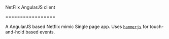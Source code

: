 NetFlix AngularJS client

=================

A AngularJS based Netflix mimic Single page app.
Uses [`hammerjs`](http://hammerjs.github.io/) for touch-and-hold based events.
